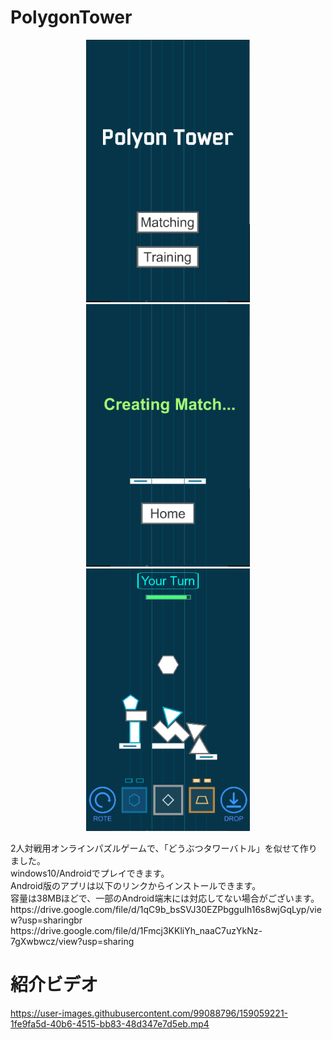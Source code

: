 # PolygonTower
<p align="center">
  <img src="images/title.PNG" alt="Title" height="420px">
  <img src="images/matching.PNG" alt="Matching" height="420px">
  <img src="images/battle.PNG" alt="Battle" height="420px">
</p>
2人対戦用オンラインパズルゲームで、「どうぶつタワーバトル」を似せて作りました。  
<br>windows10/Androidでプレイできます。  
<br>Android版のアプリは以下のリンクからインストールできます。
<br>容量は38MBほどで、一部のAndroid端末には対応してない場合がございます。
<br>https://drive.google.com/file/d/1qC9b_bsSVJ30EZPbgguIh16s8wjGqLyp/view?usp=sharingbr
<br>https://drive.google.com/file/d/1Fmcj3KKliYh_naaC7uzYkNz-7gXwbwcz/view?usp=sharing

# 紹介ビデオ
https://user-images.githubusercontent.com/99088796/159059221-1fe9fa5d-40b6-4515-bb83-48d347e7d5eb.mp4

